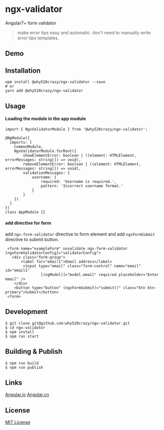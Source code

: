 # ngx-validator
Angular7+ form validator
>make error tips easy and automatic. don't need to manually write error tips templates.

## Demo

## Installation

```
npm install @why520crazy/ngx-validator --save
# or
yarn add @why520crazy/ngx-validator
```
## Usage

#### Loading the module in the app module

```
import { NgxValidatorModule } from '@why520crazy/ngx-validator';

@NgModule({
  imports: [
    CommonModule,
    NgxValidatorModule.forRoot({
        showElementError: boolean | ((element: HTMLElement, errorMessages: string[]) => void),
        removeElementError: boolean | ((element: HTMLElement, errorMessages: string[]) => void),
        validationMessages: {
            username: {
                required: 'Username is required.',
                pattern: 'Incorrect username format.'
            }
        }
    })
  ]
})
class AppModule {}
```

#### add directive for form
add `ngx-form-validator` directive to form element and add `ngxFormSubmit` directive to submit button.

```
 <form name="exampleForm" novalidate ngx-form-validator [ngxFormValidatorConfig]="validatorConfig">
   <div class="form-group">
       <label for="email1">Email address</label>
        <input type="email" class="form-control" name="email" id="email1"
                [(ngModel)]="model.email" required placeholder="Enter email" />
    </div>
    <button type="button" (ngxFormSubmit)="submit()" class="btn btn-primary">Submit</button>
 <form>
```



## Development

```
$ git clone git@github.com:why520crazy/ngx-validator.git
$ cd ngx-validator
$ npm install
$ npm run start
```

## Building & Publish
```
$ npm run build
$ npm run publish
```

## Links

[Angular.io](https://angular.io)
[Angular.cn](https://angular.cn)

## License

[MIT License](https://github.com/why520crazy/ngx-validator/blob/master/LICENSE)

